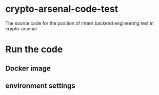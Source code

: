 # crypto-arsenal-code-test
The source code for the position of intern backend engineering test in crypto-arsenal

# Run the code

## Docker image

## environment settings